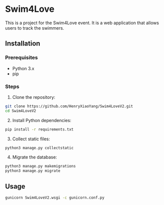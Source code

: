 # Swim4Love

This is a project for the Swim4Love event. It is a web application that allows users to track the swimmers.

## Installation

### Prerequisites

- Python 3.x
- pip

### Steps

1. Clone the repository:
 ```sh
 git clone https://github.com/HenryXiaoYang/Swim4LoveV2.git
 cd Swim4LoveV2
 ```

2. Install Python dependencies:
```sh
pip install -r requirements.txt
```

3. Collect static files:
```sh
python3 manage.py collectstatic
```
4. Migrate the database:
```sh
python3 manage.py makemigrations
python3 manage.py migrate
```

## Usage

```sh
gunicorn Swim4LoveV2.wsgi -c gunicorn.conf.py
```